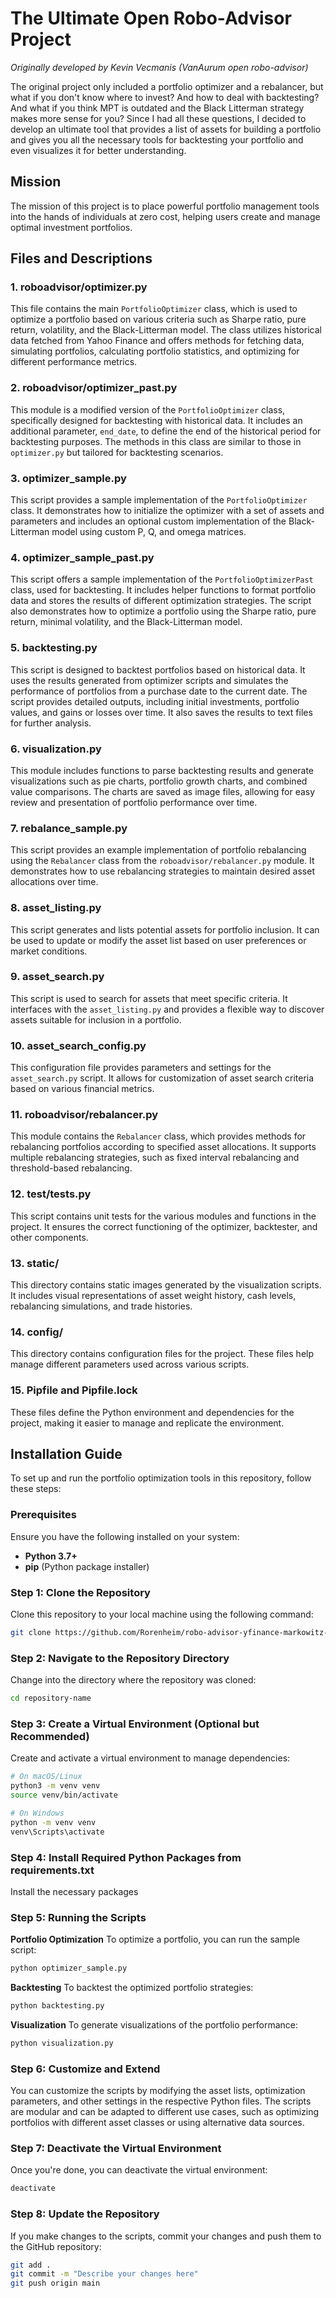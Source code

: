 # The Ultimate Open Robo-Advisor Project

*Originally developed by Kevin Vecmanis (VanAurum open robo-advisor)*

The original project only included a portfolio optimizer and a rebalancer, but what if you don't know where to invest? And how to deal with backtesting? And what if you think MPT is outdated and the Black Litterman strategy makes more sense for you? Since I had all these questions, I decided to develop an ultimate tool that provides a list of assets for building a portfolio and gives you all the necessary tools for backtesting your portfolio and even visualizes it for better understanding.

## Mission

The mission of this project is to place powerful portfolio management tools into the hands of individuals at zero cost, helping users create and manage optimal investment portfolios.

## Files and Descriptions

### 1. **roboadvisor/optimizer.py**
This file contains the main `PortfolioOptimizer` class, which is used to optimize a portfolio based on various criteria such as Sharpe ratio, pure return, volatility, and the Black-Litterman model. The class utilizes historical data fetched from Yahoo Finance and offers methods for fetching data, simulating portfolios, calculating portfolio statistics, and optimizing for different performance metrics.

### 2. **roboadvisor/optimizer_past.py**
This module is a modified version of the `PortfolioOptimizer` class, specifically designed for backtesting with historical data. It includes an additional parameter, `end_date`, to define the end of the historical period for backtesting purposes. The methods in this class are similar to those in `optimizer.py` but tailored for backtesting scenarios.

### 3. **optimizer_sample.py**
This script provides a sample implementation of the `PortfolioOptimizer` class. It demonstrates how to initialize the optimizer with a set of assets and parameters and includes an optional custom implementation of the Black-Litterman model using custom P, Q, and omega matrices.

### 4. **optimizer_sample_past.py**
This script offers a sample implementation of the `PortfolioOptimizerPast` class, used for backtesting. It includes helper functions to format portfolio data and stores the results of different optimization strategies. The script also demonstrates how to optimize a portfolio using the Sharpe ratio, pure return, minimal volatility, and the Black-Litterman model.

### 5. **backtesting.py**
This script is designed to backtest portfolios based on historical data. It uses the results generated from optimizer scripts and simulates the performance of portfolios from a purchase date to the current date. The script provides detailed outputs, including initial investments, portfolio values, and gains or losses over time. It also saves the results to text files for further analysis.

### 6. **visualization.py**
This module includes functions to parse backtesting results and generate visualizations such as pie charts, portfolio growth charts, and combined value comparisons. The charts are saved as image files, allowing for easy review and presentation of portfolio performance over time.

### 7. **rebalance_sample.py**
This script provides an example implementation of portfolio rebalancing using the `Rebalancer` class from the `roboadvisor/rebalancer.py` module. It demonstrates how to use rebalancing strategies to maintain desired asset allocations over time.

### 8. **asset_listing.py**
This script generates and lists potential assets for portfolio inclusion. It can be used to update or modify the asset list based on user preferences or market conditions.

### 9. **asset_search.py**
This script is used to search for assets that meet specific criteria. It interfaces with the `asset_listing.py` and provides a flexible way to discover assets suitable for inclusion in a portfolio.

### 10. **asset_search_config.py**
This configuration file provides parameters and settings for the `asset_search.py` script. It allows for customization of asset search criteria based on various financial metrics.

### 11. **roboadvisor/rebalancer.py**
This module contains the `Rebalancer` class, which provides methods for rebalancing portfolios according to specified asset allocations. It supports multiple rebalancing strategies, such as fixed interval rebalancing and threshold-based rebalancing.

### 12. **test/tests.py**
This script contains unit tests for the various modules and functions in the project. It ensures the correct functioning of the optimizer, backtester, and other components.

### 13. **static/**
This directory contains static images generated by the visualization scripts. It includes visual representations of asset weight history, cash levels, rebalancing simulations, and trade histories.

### 14. **config/**
This directory contains configuration files for the project. These files help manage different parameters used across various scripts.


### 15. **Pipfile and Pipfile.lock**
These files define the Python environment and dependencies for the project, making it easier to manage and replicate the environment.

## Installation Guide

To set up and run the portfolio optimization tools in this repository, follow these steps:

### Prerequisites

Ensure you have the following installed on your system:

- **Python 3.7+**
- **pip** (Python package installer)

### Step 1: Clone the Repository

Clone this repository to your local machine using the following command:

```bash
git clone https://github.com/Rorenheim/robo-advisor-yfinance-markowitz-black-litterman.git
```

### Step 2: Navigate to the Repository Directory
Change into the directory where the repository was cloned:

```bash
cd repository-name
```

### Step 3: Create a Virtual Environment (Optional but Recommended)
Create and activate a virtual environment to manage dependencies:

```bash
# On macOS/Linux
python3 -m venv venv
source venv/bin/activate

# On Windows
python -m venv venv
venv\Scripts\activate
```

### Step 4: Install Required Python Packages from requirements.txt
Install the necessary packages

### Step 5: Running the Scripts

**Portfolio Optimization**
To optimize a portfolio, you can run the sample script:

```bash
python optimizer_sample.py
```

**Backtesting**
To backtest the optimized portfolio strategies:

```bash
python backtesting.py
```

**Visualization**
To generate visualizations of the portfolio performance:

```bash
python visualization.py
```

### Step 6: Customize and Extend
You can customize the scripts by modifying the asset lists, optimization parameters, and other settings in the respective Python files. The scripts are modular and can be adapted to different use cases, such as optimizing portfolios with different asset classes or using alternative data sources.

### Step 7: Deactivate the Virtual Environment
Once you're done, you can deactivate the virtual environment:

```bash
deactivate
```

### Step 8: Update the Repository
If you make changes to the scripts, commit your changes and push them to the GitHub repository:

```bash
git add .
git commit -m "Describe your changes here"
git push origin main
```
